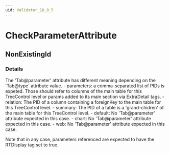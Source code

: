 ```yaml
---
uid: Validator_18_8_5
---
```


# CheckParameterAttribute

## NonExistingId

<!-- Description, Properties, ... sections are auto-generated. -->
<!-- REPLACE ME AUTO-GENERATION -->

### Details

The 'Tab@parameter' attribute has different meaning depending on the 'Tab@type' attribute value.
    - parameters: a comma-separated list of PIDs is expeted. Those should refer to columns of the main table for this TreeControl level or params added to its main section via ExtraDetail tags.
    - relation: The PID of a column containing a foreignKey to the main table for this TreeControl level.
    - summary: The PID of a table is a 'grand-chidren' of the main table for this TreeControl level.
    - default: No 'Tab@parameter' attribute expected in this case.
    - chart: No 'Tab@parameter' attribute expected in this case.
    - web: No 'Tab@parameter' attribute expected in this case.

Note that in any case, parameters referenced are expected to have the RTDisplay tag set to true.

<!-- Uncomment to add example code -->
<!--### Example code-->

